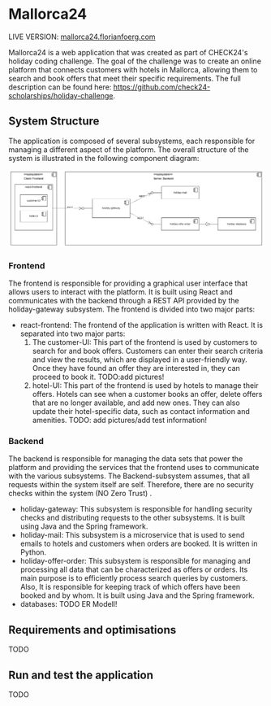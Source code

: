 # Mallorca24

LIVE VERSION: [mallorca24.florianfoerg.com](http://mallorca24.florianfoerg.com)

Mallorca24 is a web application that was created as part of CHECK24's holiday coding challenge.
The goal of the challenge was to create an online platform that connects customers with hotels in Mallorca, allowing them to search and book offers that meet their specific requirements.
The full description can be found here: https://github.com/check24-scholarships/holiday-challenge.

## System Structure

The application is composed of several subsystems, each responsible for managing a different aspect of the platform. The overall structure of the system is illustrated in the following component diagram:

![component diagram showing the structure of the system](https://github.com/florianfoerg/mallorca24/blob/master/rsc/structure%20holiday%20challenge.png)

### Frontend
The frontend is responsible for providing a graphical user interface that allows users to interact with the platform.
It is built using React and communicates with the backend through a REST API provided by the holiday-gateway subsystem.
The frontend is divided into two major parts:

- react-frontend: The frontend of the application is written with React. It is separated into two major parts:
    1. The customer-UI: This part of the frontend is used by customers to search for and book offers. Customers can enter their search criteria and view the results, which are displayed in a user-friendly way. Once they have found an offer they are interested in, they can proceed to book it.
       TODO:add pictures!
    2. hotel-UI: This part of the frontend is used by hotels to manage their offers. Hotels can see when a customer books an offer, delete offers that are no longer available, and add new ones. They can also update their hotel-specific data, such as contact information and amenities.
       TODO: add pictures/add test information!

### Backend
The backend is responsible for managing the data sets that power the platform and providing the services that the frontend uses to communicate with the various subsystems. The Backend-subsystem assumes, that all requests within the system itself are self. Therefore, there are no security checks within the system (NO Zero Trust)
.
- holiday-gateway: This subsystem is responsible for handling security checks and distributing requests to the other subsystems. It is built using Java and the Spring framework.
- holiday-mail: This subsystem is a microservice that is used to send emails to hotels and customers when orders are booked. It is written in Python.
- holiday-offer-order: This subsystem is responsible for managing and processing all data that can be characterized as offers or orders. Its main purpose is to efficiently process search queries by customers. Also, It is responsible for keeping track of which offers have been booked and by whom. It is built using Java and the Spring framework.
- databases: TODO ER Modell!

## Requirements and optimisations

TODO

## Run and test the application

TODO
